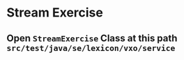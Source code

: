 # Stream Exercise

## Open ``StreamExercise`` Class at this path ``src/test/java/se/lexicon/vxo/service``